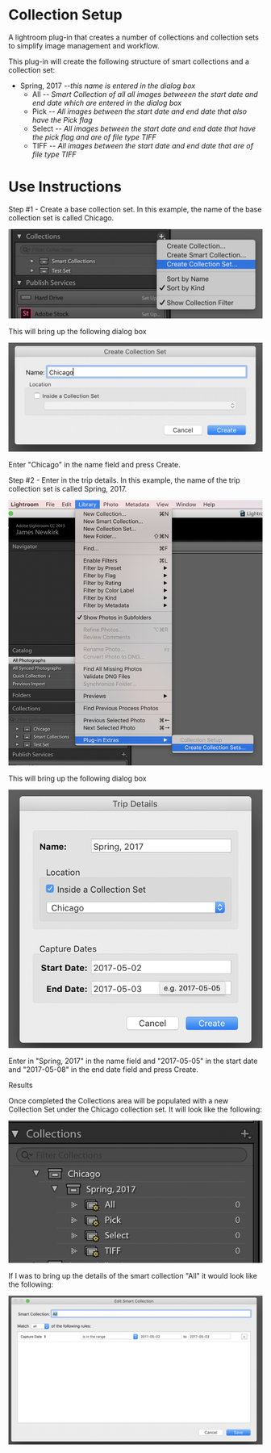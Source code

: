# Collection Setup
A lightroom plug-in that creates a number of collections and collection sets to simplify image management and workflow. 

This plug-in will create the following structure of smart collections and a collection set: 

* Spring, 2017 *--this name is entered in the dialog box* 
  * All *-- Smart Collection of all all images betweeen the start date and end date which are entered in the dialog box*
  * Pick *-- All images between the start date and end date that also have the Pick flag*
  * Select *-- All images between the start date and end date that have the pick flag and are of file type TIFF*
  * TIFF *-- All images between the start date and end date that are of file type TIFF*
  
  
 # Use Instructions
 
 Step #1 - Create a base collection set. In this example, the name of the base collection set is called Chicago. 
 
 ![Image of Add Collection Set](https://github.com/jnewkirk/collection-setup/blob/master/images/collectionset.png)
 
 This will bring up the following dialog box
 
 ![Image of Collection Set Dialog Box](https://github.com/jnewkirk/collection-setup/blob/master/images/collectionset_dialog.png)
 
 Enter "Chicago" in the name field and press Create. 
 
 Step #2 - Enter in the trip details. In this example, the name of the trip collection set is called Spring, 2017. 
 
 ![Access the plug-in menu item](https://github.com/jnewkirk/collection-setup/blob/master/images/librarymenu.png)
 
 This will bring up the following dialog box
 
 ![Access the plug-in menu item](https://github.com/jnewkirk/collection-setup/blob/master/images/collectionsetup_dialog.png)
 
 Enter in "Spring, 2017" in the name field and "2017-05-05" in the start date and "2017-05-08" in the end date field and press Create. 
 
 Results
 
 Once completed the Collections area will be populated with a new Collection Set under the Chicago collection set. It will look like the following: 
 
 ![Updated Collection Sets](https://github.com/jnewkirk/collection-setup/blob/master/images/collectionsetup_result.png)
 
 If I was to bring up the details of the smart collection "All" it would look like the following: 
 
 ![All Smart Collection](https://github.com/jnewkirk/collection-setup/blob/master/images/collectionsetup_alldialog.png)
 
 
 
 
 
 
  
  

